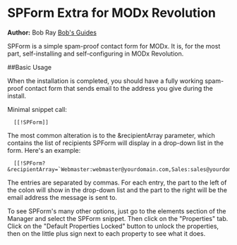 SPForm Extra for MODx Revolution
=======================================

**Author:** Bob Ray [Bob's Guides](http://bobsguides.com)

SPForm is a simple spam-proof contact form for MODx. It is, for the most part, self-installing and self-configuring in MODx
Revolution.

##Basic Usage

When the installation is completed, you should have a fully working
spam-proof contact form that sends email to the address you give
during the install.

Minimal snippet call:

      [[!SPForm]]

The most common alteration is to the &recipientArray parameter,
which contains the list of recipients SPForm will display in a drop-down
list in the form. Here's an example:

      [[!SPForm? &recipientArray=`Webmaster:webmaster@yourdomain.com,Sales:sales@yourdomain.com`]]

The entries are separated by commas. For each entry, the part to the left of the colon will show
in the drop-down list and the part to the right will be the email address the message is sent to.

To see SPForm's many other options, just go to the elements section of the Manager
and select the SPForm snippet. Then click on the "Properties" tab. Click on the
"Default Properties Locked" button to unlock the properties, then on the
little plus sign next to each property to see what it does.

